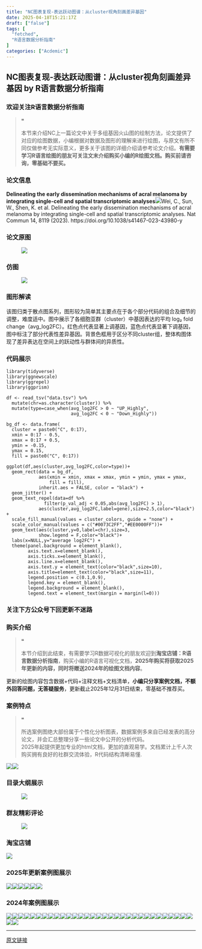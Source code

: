 ```yaml
---
title: "NC图表复现-表达跃动图谱：从cluster视角刻画差异基因"
date: 2025-04-18T15:21:17Z
draft: ["false"]
tags: [
  "fetched",
  "R语言数据分析指南"
]
categories: ["Acdemic"]
---
```

NC图表复现-表达跃动图谱：从cluster视角刻画差异基因 by R语言数据分析指南
------
<div><section data-tool="mdnice编辑器" data-website="https://www.mdnice.com" data-pm-slice="0 0 []"><h3 data-cacheurl="" data-remoteid="" data-tool="mdnice编辑器"><span></span><span><span leaf="">欢迎关注R语言数据分析指南</span></span><span></span></h3><blockquote><span><span leaf="">❝</span></span><p><span leaf="">本节来介绍NC上一篇论文中关于多组基因火山图的绘制方法，论文提供了对应的绘图数据，小编根据对数据及图形的理解来进行绘图，与原文有所不同仅做参考无实际意义，更多关于该图的详细介绍请参考论文介绍。</span><strong><span leaf="">有需要学习R语言绘图的朋友可关注文末介绍购买小编的R绘图文档。购买前请咨询，零基础不要买。</span></strong></p></blockquote><h3 data-cacheurl="" data-remoteid="" data-tool="mdnice编辑器"><span></span><span><span leaf="">论文信息</span></span><span></span></h3><p data-tool="mdnice编辑器"><strong><span leaf="">Delineating the early dissemination mechanisms of acral melanoma by integrating single-cell and spatial transcriptomic analyses</span></strong><span leaf=""><img data-imgfileid="100045307" data-ratio="0.5009259259259259" data-src="https://mmbiz.qpic.cn/mmbiz_png/EibnicgwScTAaMPGumklE3LiatcPHlovI4fqrZ51Ym8k5weKpZqWXuvdKq0siarHtiaxT4H6SQ06oJZmbmXUjFXjR8g/640?wx_fmt=png&amp;from=appmsg" data-type="png" data-w="1080" src="https://mmbiz.qpic.cn/mmbiz_png/EibnicgwScTAaMPGumklE3LiatcPHlovI4fqrZ51Ym8k5weKpZqWXuvdKq0siarHtiaxT4H6SQ06oJZmbmXUjFXjR8g/640?wx_fmt=png&amp;from=appmsg">Wei, C., Sun, W., Shen, K. et al. Delineating the early dissemination mechanisms of acral melanoma by integrating single-cell and spatial transcriptomic analyses. Nat Commun 14, 8119 (2023). https://doi.org/10.1038/s41467-023-43980-y</span></p><h3 data-cacheurl="" data-remoteid="" data-tool="mdnice编辑器"><span></span><span><span leaf="">论文原图</span></span><span></span></h3><figure data-tool="mdnice编辑器"><span leaf=""><img data-src="https://mmbiz.qpic.cn/mmbiz_png/EibnicgwScTAaMPGumklE3LiatcPHlovI4fxmmq2usU5dQN32APkslBZBeicQibic5hSX54DbUHicOK3tm7mVgtiaPmFUw/640?wx_fmt=png&amp;from=appmsg" data-ratio="0.6166666666666667" data-type="png" data-w="1080" data-imgfileid="100045308" src="https://mmbiz.qpic.cn/mmbiz_png/EibnicgwScTAaMPGumklE3LiatcPHlovI4fxmmq2usU5dQN32APkslBZBeicQibic5hSX54DbUHicOK3tm7mVgtiaPmFUw/640?wx_fmt=png&amp;from=appmsg"></span></figure><h3 data-cacheurl="" data-remoteid="" data-tool="mdnice编辑器"><span></span><span><span leaf="">仿图</span></span><span></span></h3><figure data-tool="mdnice编辑器"><span leaf=""><img data-src="https://mmbiz.qpic.cn/mmbiz_png/EibnicgwScTAaMPGumklE3LiatcPHlovI4fL6OUX4z8lYWHDExrsPyvJjPSGdFwwib2MHC71VymVz5nZfGu8DMTfJQ/640?wx_fmt=png&amp;from=appmsg" data-ratio="0.6824074074074075" data-type="png" data-w="1080" data-imgfileid="100045309" src="https://mmbiz.qpic.cn/mmbiz_png/EibnicgwScTAaMPGumklE3LiatcPHlovI4fL6OUX4z8lYWHDExrsPyvJjPSGdFwwib2MHC71VymVz5nZfGu8DMTfJQ/640?wx_fmt=png&amp;from=appmsg"></span></figure><h3 data-cacheurl="" data-remoteid="" data-tool="mdnice编辑器"><span></span><span><span leaf="">图形解读</span></span><span></span></h3><p data-tool="mdnice编辑器"><span leaf="">该图归类于散点图系列，图形较为简单其主要点在于各个部分代码的组合及细节的调整，难度适中。图中展示了各细胞亚群（cluster）中基因表达的平均 log₂ fold change（avg_log2FC）。红色点代表显著上调基因，蓝色点代表显著下调基因，图中标注了部分代表性差异基因。背景色框用于区分不同cluster组，整体构图体现了差异表达在空间上的跃动性与群体间的异质性。</span></p><h3 data-cacheurl="" data-remoteid="" data-tool="mdnice编辑器"><span></span><span><span leaf="">代码展示</span></span><span></span></h3><pre data-tool="mdnice编辑器"><span data-cacheurl="" data-remoteid=""></span><code><span><span leaf="">library</span></span><span leaf="">(tidyverse)</span><span leaf=""><br></span><span><span leaf="">library</span></span><span leaf="">(ggnewscale)</span><span leaf=""><br></span><span><span leaf="">library</span></span><span leaf="">(ggrepel)</span><span leaf=""><br></span><span><span leaf="">library</span></span><span leaf="">(ggprism)</span><span leaf=""><br></span><span leaf=""><br></span><span leaf="">df &lt;- read_tsv(</span><span><span leaf="">"data.tsv"</span></span><span leaf="">) %&gt;% </span><span leaf=""><br></span><span leaf="">  mutate(chr=as.character(cluster)) %&gt;% </span><span leaf=""><br></span><span leaf="">  mutate(type=case_when(avg_log2FC &gt; </span><span><span leaf="">0</span></span><span leaf=""> ~ </span><span><span leaf="">"UP_Highly"</span></span><span leaf="">,</span><span leaf=""><br></span><span leaf="">                        avg_log2FC &lt; </span><span><span leaf="">0</span></span><span leaf=""> ~ </span><span><span leaf="">"Down_Highly"</span></span><span leaf="">))</span><span leaf=""><br></span><span leaf=""><br></span><span leaf="">bg_df &lt;- data.frame(</span><span leaf=""><br></span><span leaf="">  cluster = paste0(</span><span><span leaf="">"C"</span></span><span leaf="">, </span><span><span leaf="">0</span></span><span leaf="">:</span><span><span leaf="">17</span></span><span leaf="">),</span><span leaf=""><br></span><span leaf="">  xmin = </span><span><span leaf="">0</span></span><span leaf="">:</span><span><span leaf="">17</span></span><span leaf=""> - </span><span><span leaf="">0.5</span></span><span leaf="">,</span><span leaf=""><br></span><span leaf="">  xmax = </span><span><span leaf="">0</span></span><span leaf="">:</span><span><span leaf="">17</span></span><span leaf=""> + </span><span><span leaf="">0.5</span></span><span leaf="">,</span><span leaf=""><br></span><span leaf="">  ymin = -</span><span><span leaf="">0.15</span></span><span leaf="">,</span><span leaf=""><br></span><span leaf="">  ymax = </span><span><span leaf="">0.15</span></span><span leaf="">,</span><span leaf=""><br></span><span leaf="">  fill = paste0(</span><span><span leaf="">"C"</span></span><span leaf="">, </span><span><span leaf="">0</span></span><span leaf="">:</span><span><span leaf="">17</span></span><span leaf="">))</span><span leaf=""><br></span><span leaf=""><br></span><span leaf="">ggplot(df,aes(cluster,avg_log2FC,color=type))+</span><span leaf=""><br></span><span leaf="">  geom_rect(data = bg_df, </span><span leaf=""><br></span><span leaf="">            aes(xmin = xmin, xmax = xmax, ymin = ymin, ymax = ymax,</span><span leaf=""><br></span><span leaf="">                fill = fill),</span><span leaf=""><br></span><span leaf="">            inherit.aes = </span><span><span leaf="">FALSE</span></span><span leaf="">, color = </span><span><span leaf="">"black"</span></span><span leaf="">) + </span><span leaf=""><br></span><span leaf="">  geom_jitter() +</span><span leaf=""><br></span><span leaf="">  geom_text_repel(data=df %&gt;% </span><span leaf=""><br></span><span leaf="">              filter(p_val_adj &lt; </span><span><span leaf="">0.05</span></span><span leaf="">,abs(avg_log2FC) &gt; </span><span><span leaf="">1</span></span><span leaf="">),</span><span leaf=""><br></span><span leaf="">            aes(cluster,avg_log2FC,label=gene),size=</span><span><span leaf="">2.5</span></span><span leaf="">,color=</span><span><span leaf="">"black"</span></span><span leaf="">) +</span><span leaf=""><br></span><span leaf="">  scale_fill_manual(values = cluster_colors, guide = </span><span><span leaf="">"none"</span></span><span leaf="">) +</span><span leaf=""><br></span><span leaf="">  scale_color_manual(values = c(</span><span><span leaf="">"#0073C2FF"</span></span><span leaf="">,</span><span><span leaf="">"#EE0000FF"</span></span><span leaf="">))+</span><span leaf=""><br></span><span leaf="">  geom_text(aes(cluster,y=</span><span><span leaf="">0</span></span><span leaf="">,label=chr),size=</span><span><span leaf="">3</span></span><span leaf="">,</span><span leaf=""><br></span><span leaf="">            show.legend = </span><span><span leaf="">F</span></span><span leaf="">,color=</span><span><span leaf="">"black"</span></span><span leaf="">)+</span><span leaf=""><br></span><span leaf="">  labs(x=</span><span><span leaf="">NULL</span></span><span leaf="">,y=</span><span><span leaf="">"average log2FC"</span></span><span leaf="">) +</span><span leaf=""><br></span><span leaf="">  theme(panel.background = element_blank(),</span><span leaf=""><br></span><span leaf="">        axis.text.x=element_blank(),</span><span leaf=""><br></span><span leaf="">        axis.ticks.x=element_blank(),</span><span leaf=""><br></span><span leaf="">        axis.line.x=element_blank(),</span><span leaf=""><br></span><span leaf="">        axis.text.y = element_text(color=</span><span><span leaf="">"black"</span></span><span leaf="">,size=</span><span><span leaf="">10</span></span><span leaf="">),</span><span leaf=""><br></span><span leaf="">        axis.title=element_text(color=</span><span><span leaf="">"black"</span></span><span leaf="">,size=</span><span><span leaf="">11</span></span><span leaf="">),</span><span leaf=""><br></span><span leaf="">        legend.position = c(</span><span><span leaf="">0.1</span></span><span leaf="">,</span><span><span leaf="">0.9</span></span><span leaf="">),</span><span leaf=""><br></span><span leaf="">        legend.key = element_blank(),</span><span leaf=""><br></span><span leaf="">        legend.background = element_blank(),</span><span leaf=""><br></span><span leaf="">        legend.text = element_text(margin = margin(l=</span><span><span leaf="">0</span></span><span leaf="">)))</span><span leaf=""><br></span></code></pre><h3 data-cacheurl="" data-remoteid="" data-tool="mdnice编辑器"><span></span><span><span leaf="">关注下方公众号下回更新不迷路</span></span><span></span></h3><section nodeleaf=""><mp-common-profile data-pluginname="mpprofile" data-nickname="R语言数据分析指南" data-alias="YanJANtwo" data-from="0" data-headimg="http://mmbiz.qpic.cn/mmbiz_png/EibnicgwScTAZF0rpeZII9Ltl26VbVagriczTria1fib3XgjwwHEHFjPzkmGpqWDVVHBSzhENictUM2iavAKiaM5lc9USw/0?wx_fmt=png" data-signature="R语言重症爱好者，喜欢绘制各种精美的图表，喜欢的小伙伴可以关注我，跟我一起学习" data-id="Mzg3MzQzNTYzMw==" data-is_biz_ban="0" data-service_type="1" data-verify_status="0"></mp-common-profile></section><h3 data-cacheurl="" data-remoteid="" data-tool="mdnice编辑器"><span></span><span><span leaf="">购买介绍</span></span><span></span></h3><blockquote><span><span leaf="">❝</span></span><p><span leaf="">本节介绍到此结束，有需要学习R数据可视化的朋友欢迎到</span><strong><span leaf="">淘宝店铺：R语言数据分析指南</span></strong><span leaf="">，购买小编的R语言可视化文档，</span><strong><span leaf="">2025年购买将获取2025年更新的内容，同时将赠送2024年的绘图文档内容</span></strong><span leaf="">。</span></p></blockquote><p data-tool="mdnice编辑器"><span leaf="">更新的绘图内容包含数据+代码+注释文档+文档清单，</span><strong><span leaf="">小编只分享案例文档，不额外回答问题，无答疑服务</span></strong><span leaf="">，更新截止2025年12月31日结束，零基础不推荐买。</span></p><h3 data-cacheurl="" data-remoteid="" data-tool="mdnice编辑器"><span></span><span><span leaf="">案例特点</span></span><span></span></h3><blockquote><span><span leaf="">❝</span></span><p><span leaf="">所选案例图绝大部份属于个性化分析图表，数据案例多来自已经发表的高分论文，并会汇总整理分享一些论文中公开的分析代码。</span><span leaf=""><br></span><span leaf="">2025年起提供更加专业的html文档，更加的直观易学。文档累计上千人次购买拥有良好的社群交流体验，R代码结构清晰易懂.</span></p></blockquote><p data-tool="mdnice编辑器"><span leaf=""><img data-src="https://mmbiz.qpic.cn/mmbiz_png/EibnicgwScTAaMPGumklE3LiatcPHlovI4fcjGVaVaEqsH7UUtibcIwnyRO1TygPUVIicbyj5ylHXa9Cw6tRJHaKgTA/640?wx_fmt=png&amp;from=appmsg" data-ratio="0.9481481481481482" data-type="png" data-w="1080" data-imgfileid="100045311" src="https://mmbiz.qpic.cn/mmbiz_png/EibnicgwScTAaMPGumklE3LiatcPHlovI4fcjGVaVaEqsH7UUtibcIwnyRO1TygPUVIicbyj5ylHXa9Cw6tRJHaKgTA/640?wx_fmt=png&amp;from=appmsg"><img data-src="https://mmbiz.qpic.cn/mmbiz_png/EibnicgwScTAaMPGumklE3LiatcPHlovI4fsJRnzKyD0xPFwKko9Nicv9D3RRUI2KI6kr6Ibf2qFjEiaHdkdzR45ZNA/640?wx_fmt=png&amp;from=appmsg" data-ratio="0.8712962962962963" data-type="png" data-w="1080" data-imgfileid="100045310" src="https://mmbiz.qpic.cn/mmbiz_png/EibnicgwScTAaMPGumklE3LiatcPHlovI4fsJRnzKyD0xPFwKko9Nicv9D3RRUI2KI6kr6Ibf2qFjEiaHdkdzR45ZNA/640?wx_fmt=png&amp;from=appmsg"></span></p><h3 data-cacheurl="" data-remoteid="" data-tool="mdnice编辑器"><span></span><span><span leaf="">目录大纲展示</span></span><span></span></h3><figure data-tool="mdnice编辑器"><span leaf=""><img data-src="https://mmbiz.qpic.cn/mmbiz_png/EibnicgwScTAaMPGumklE3LiatcPHlovI4f1v43ACq0qFicPkuwIdyjGVHD2SWw0HXRXTbiboXZoJ6sMq9IJBic56mmw/640?wx_fmt=png&amp;from=appmsg" data-ratio="0.44351851851851853" data-type="png" data-w="1080" data-imgfileid="100045315" src="https://mmbiz.qpic.cn/mmbiz_png/EibnicgwScTAaMPGumklE3LiatcPHlovI4f1v43ACq0qFicPkuwIdyjGVHD2SWw0HXRXTbiboXZoJ6sMq9IJBic56mmw/640?wx_fmt=png&amp;from=appmsg"></span></figure><h3 data-cacheurl="" data-remoteid="" data-tool="mdnice编辑器"><span></span><span><span leaf="">群友精彩评论</span></span><span></span></h3><figure data-tool="mdnice编辑器"><span leaf=""><img data-src="https://mmbiz.qpic.cn/mmbiz_png/EibnicgwScTAaMPGumklE3LiatcPHlovI4fDBLcX1YBGUPOHjMxiaFcLWm64xBwFAiaKFteZWFWoyHSdQIYN0hSStsA/640?wx_fmt=png&amp;from=appmsg" data-ratio="0.4546296296296296" data-type="png" data-w="1080" data-imgfileid="100045312" src="https://mmbiz.qpic.cn/mmbiz_png/EibnicgwScTAaMPGumklE3LiatcPHlovI4fDBLcX1YBGUPOHjMxiaFcLWm64xBwFAiaKFteZWFWoyHSdQIYN0hSStsA/640?wx_fmt=png&amp;from=appmsg"></span></figure><h3 data-cacheurl="" data-remoteid="" data-tool="mdnice编辑器"><span></span><span><span leaf="">淘宝店铺</span></span><span></span></h3><section nodeleaf=""><img data-src="https://mmbiz.qpic.cn/mmbiz_jpg/EibnicgwScTAbvhPDLGT8NaialEsht92PTYNJWpmVLfoYGic1uha5FyBrDCibibZCLjiazgvpT1XcdwibfVywD2el0VAgg/640?wx_fmt=jpeg" data-ratio="1.0210420841683367" data-s="300,640" data-type="jpeg" data-w="998" type="block" data-imgfileid="100019415" src="https://mmbiz.qpic.cn/mmbiz_jpg/EibnicgwScTAbvhPDLGT8NaialEsht92PTYNJWpmVLfoYGic1uha5FyBrDCibibZCLjiazgvpT1XcdwibfVywD2el0VAgg/640?wx_fmt=jpeg"></section><h3 data-cacheurl="" data-remoteid="" data-tool="mdnice编辑器"><span></span><span><span leaf="">2025年更新案例图展示</span></span><span></span></h3><p data-tool="mdnice编辑器"><span leaf=""><img data-src="https://mmbiz.qpic.cn/mmbiz_jpg/EibnicgwScTAaMPGumklE3LiatcPHlovI4fGoX2seKlx2A1D6zboskjXicdichhk53zg7gljot28ibI80mNgum0AHC1A/640?wx_fmt=jpeg&amp;from=appmsg" data-ratio="0.4287037037037037" data-type="jpeg" data-w="1080" data-imgfileid="100045313" src="https://mmbiz.qpic.cn/mmbiz_jpg/EibnicgwScTAaMPGumklE3LiatcPHlovI4fGoX2seKlx2A1D6zboskjXicdichhk53zg7gljot28ibI80mNgum0AHC1A/640?wx_fmt=jpeg&amp;from=appmsg"><img data-src="https://mmbiz.qpic.cn/mmbiz_jpg/EibnicgwScTAaMPGumklE3LiatcPHlovI4f2pPxIzruoIHLOHl1Y3bWgfVdxIkSicj5pS756Mic7OsyWqjrByIic1EOw/640?wx_fmt=jpeg&amp;from=appmsg" data-ratio="0.42592592592592593" data-type="jpeg" data-w="1080" data-imgfileid="100045316" src="https://mmbiz.qpic.cn/mmbiz_jpg/EibnicgwScTAaMPGumklE3LiatcPHlovI4f2pPxIzruoIHLOHl1Y3bWgfVdxIkSicj5pS756Mic7OsyWqjrByIic1EOw/640?wx_fmt=jpeg&amp;from=appmsg"><img data-src="https://mmbiz.qpic.cn/mmbiz_jpg/EibnicgwScTAaMPGumklE3LiatcPHlovI4fdibjSxnrByWYwrsicR6YJL7HcfC5IqgH7tTklBAp2xXvoGGlmlM5kLiag/640?wx_fmt=jpeg&amp;from=appmsg" data-ratio="0.4212962962962963" data-type="jpeg" data-w="1080" data-imgfileid="100045314" src="https://mmbiz.qpic.cn/mmbiz_jpg/EibnicgwScTAaMPGumklE3LiatcPHlovI4fdibjSxnrByWYwrsicR6YJL7HcfC5IqgH7tTklBAp2xXvoGGlmlM5kLiag/640?wx_fmt=jpeg&amp;from=appmsg"><img data-src="https://mmbiz.qpic.cn/mmbiz_png/EibnicgwScTAaMPGumklE3LiatcPHlovI4fN6sicLgxQTDmSuGg240NnGaLJBdsgRUntFfmYPEsJhAaQqctUxdaU9Q/640?wx_fmt=png&amp;from=appmsg" data-ratio="0.4255555555555556" data-type="png" data-w="900" data-imgfileid="100045318" src="https://mmbiz.qpic.cn/mmbiz_png/EibnicgwScTAaMPGumklE3LiatcPHlovI4fN6sicLgxQTDmSuGg240NnGaLJBdsgRUntFfmYPEsJhAaQqctUxdaU9Q/640?wx_fmt=png&amp;from=appmsg"><img data-src="https://mmbiz.qpic.cn/mmbiz_png/EibnicgwScTAaMPGumklE3LiatcPHlovI4fubBTTrh4XqUXlQvjlm6ibTzibece0dwOStiaic1sBe44qkQqhZQSfugqwA/640?wx_fmt=png&amp;from=appmsg" data-ratio="0.4255555555555556" data-type="png" data-w="900" data-imgfileid="100045319" src="https://mmbiz.qpic.cn/mmbiz_png/EibnicgwScTAaMPGumklE3LiatcPHlovI4fubBTTrh4XqUXlQvjlm6ibTzibece0dwOStiaic1sBe44qkQqhZQSfugqwA/640?wx_fmt=png&amp;from=appmsg"><img data-src="https://mmbiz.qpic.cn/mmbiz_png/EibnicgwScTAaMPGumklE3LiatcPHlovI4fCUFW9h3rXNN3osNLErM6w40MW8qTZGO6YGflULVGg1dXBETIIYwHEQ/640?wx_fmt=png&amp;from=appmsg" data-ratio="0.4255555555555556" data-type="png" data-w="900" data-imgfileid="100045320" src="https://mmbiz.qpic.cn/mmbiz_png/EibnicgwScTAaMPGumklE3LiatcPHlovI4fCUFW9h3rXNN3osNLErM6w40MW8qTZGO6YGflULVGg1dXBETIIYwHEQ/640?wx_fmt=png&amp;from=appmsg"></span></p><h3 data-cacheurl="" data-remoteid="" data-tool="mdnice编辑器"><span></span><span><span leaf="">2024年案例图展示</span></span><span></span></h3><p data-tool="mdnice编辑器"><span leaf=""><img data-src="https://mmbiz.qpic.cn/mmbiz_png/EibnicgwScTAaMPGumklE3LiatcPHlovI4fgcQXw80caD343R7aBojEwHZ0Cibf8kIZdcAjl1RRUeC4iaKTaXwVyERw/640?wx_fmt=png&amp;from=appmsg" data-ratio="0.4255555555555556" data-type="png" data-w="900" data-imgfileid="100045321" src="https://mmbiz.qpic.cn/mmbiz_png/EibnicgwScTAaMPGumklE3LiatcPHlovI4fgcQXw80caD343R7aBojEwHZ0Cibf8kIZdcAjl1RRUeC4iaKTaXwVyERw/640?wx_fmt=png&amp;from=appmsg"><img data-src="https://mmbiz.qpic.cn/mmbiz_png/EibnicgwScTAaMPGumklE3LiatcPHlovI4fIAXZ22IqsbhuAyG5yjLu41VIDxSq7BQKOhH33zSPicyuKlHZ33gOsTg/640?wx_fmt=png&amp;from=appmsg" data-ratio="0.4255555555555556" data-type="png" data-w="900" data-imgfileid="100045317" src="https://mmbiz.qpic.cn/mmbiz_png/EibnicgwScTAaMPGumklE3LiatcPHlovI4fIAXZ22IqsbhuAyG5yjLu41VIDxSq7BQKOhH33zSPicyuKlHZ33gOsTg/640?wx_fmt=png&amp;from=appmsg"><img data-src="https://mmbiz.qpic.cn/mmbiz_png/EibnicgwScTAaMPGumklE3LiatcPHlovI4fQL2JX81dn2sqcnj3bJ31micavzmX4svia2P7MDqYNzloz25PZ02QvwIQ/640?wx_fmt=png&amp;from=appmsg" data-ratio="0.4255555555555556" data-type="png" data-w="900" data-imgfileid="100045324" src="https://mmbiz.qpic.cn/mmbiz_png/EibnicgwScTAaMPGumklE3LiatcPHlovI4fQL2JX81dn2sqcnj3bJ31micavzmX4svia2P7MDqYNzloz25PZ02QvwIQ/640?wx_fmt=png&amp;from=appmsg"><img data-src="https://mmbiz.qpic.cn/mmbiz_png/EibnicgwScTAaMPGumklE3LiatcPHlovI4fZbLW48ibXeAsBCYpp8qoxkibsO7SPEsLdBQTcB65QiaXp9vlXLpaQKJKw/640?wx_fmt=png&amp;from=appmsg" data-ratio="0.4255555555555556" data-type="png" data-w="900" data-imgfileid="100045326" src="https://mmbiz.qpic.cn/mmbiz_png/EibnicgwScTAaMPGumklE3LiatcPHlovI4fZbLW48ibXeAsBCYpp8qoxkibsO7SPEsLdBQTcB65QiaXp9vlXLpaQKJKw/640?wx_fmt=png&amp;from=appmsg"><img data-src="https://mmbiz.qpic.cn/mmbiz_png/EibnicgwScTAaMPGumklE3LiatcPHlovI4f36fIGDEklBiaAdiaJKAOY9icXyTlp0f2Fq533ZYQyBogQFRO6mWbpvibzg/640?wx_fmt=png&amp;from=appmsg" data-ratio="0.4255555555555556" data-type="png" data-w="900" data-imgfileid="100045322" src="https://mmbiz.qpic.cn/mmbiz_png/EibnicgwScTAaMPGumklE3LiatcPHlovI4f36fIGDEklBiaAdiaJKAOY9icXyTlp0f2Fq533ZYQyBogQFRO6mWbpvibzg/640?wx_fmt=png&amp;from=appmsg"><img data-src="https://mmbiz.qpic.cn/mmbiz_png/EibnicgwScTAaMPGumklE3LiatcPHlovI4fn2TOAKUKNmrmETTBr2YibAib79RfxtW96xgcV52ibB4utPbehuLnvib6Og/640?wx_fmt=png&amp;from=appmsg" data-ratio="0.4255555555555556" data-type="png" data-w="900" data-imgfileid="100045323" src="https://mmbiz.qpic.cn/mmbiz_png/EibnicgwScTAaMPGumklE3LiatcPHlovI4fn2TOAKUKNmrmETTBr2YibAib79RfxtW96xgcV52ibB4utPbehuLnvib6Og/640?wx_fmt=png&amp;from=appmsg"><img data-src="https://mmbiz.qpic.cn/mmbiz_png/EibnicgwScTAaMPGumklE3LiatcPHlovI4f7libKJ7nzcM2POSYZGJNTb0z1ouZvDgkl6SaZ176IxTNtzTLRpexv5A/640?wx_fmt=png&amp;from=appmsg" data-ratio="0.4255555555555556" data-type="png" data-w="900" data-imgfileid="100045325" src="https://mmbiz.qpic.cn/mmbiz_png/EibnicgwScTAaMPGumklE3LiatcPHlovI4f7libKJ7nzcM2POSYZGJNTb0z1ouZvDgkl6SaZ176IxTNtzTLRpexv5A/640?wx_fmt=png&amp;from=appmsg"><img data-src="https://mmbiz.qpic.cn/mmbiz_png/EibnicgwScTAaMPGumklE3LiatcPHlovI4fDfWUGGtjL2oUuJyfibr8ILzaP0RjM55icAxMbriaah5KAITD5P7fXvolg/640?wx_fmt=png&amp;from=appmsg" data-ratio="0.4255555555555556" data-type="png" data-w="900" data-imgfileid="100045331" src="https://mmbiz.qpic.cn/mmbiz_png/EibnicgwScTAaMPGumklE3LiatcPHlovI4fDfWUGGtjL2oUuJyfibr8ILzaP0RjM55icAxMbriaah5KAITD5P7fXvolg/640?wx_fmt=png&amp;from=appmsg"><img data-src="https://mmbiz.qpic.cn/mmbiz_png/EibnicgwScTAaMPGumklE3LiatcPHlovI4f5bIa9NMOeSEAgGClSmDd4YnFgOZjxSzNkTmXQEibZU3jWjmUR5Jqd3A/640?wx_fmt=png&amp;from=appmsg" data-ratio="0.4255555555555556" data-type="png" data-w="900" data-imgfileid="100045328" src="https://mmbiz.qpic.cn/mmbiz_png/EibnicgwScTAaMPGumklE3LiatcPHlovI4f5bIa9NMOeSEAgGClSmDd4YnFgOZjxSzNkTmXQEibZU3jWjmUR5Jqd3A/640?wx_fmt=png&amp;from=appmsg"><img data-src="https://mmbiz.qpic.cn/mmbiz_png/EibnicgwScTAaMPGumklE3LiatcPHlovI4fMFcsBkuSny5iaHY2hMhWHpfcGchByHcQaM3CT2icKibuMwPDrg1u9cWdg/640?wx_fmt=png&amp;from=appmsg" data-ratio="0.4255555555555556" data-type="png" data-w="900" data-imgfileid="100045330" src="https://mmbiz.qpic.cn/mmbiz_png/EibnicgwScTAaMPGumklE3LiatcPHlovI4fMFcsBkuSny5iaHY2hMhWHpfcGchByHcQaM3CT2icKibuMwPDrg1u9cWdg/640?wx_fmt=png&amp;from=appmsg"><img data-src="https://mmbiz.qpic.cn/mmbiz_png/EibnicgwScTAaMPGumklE3LiatcPHlovI4fNYIxEfTlo0Cf45e65pS9oPejV0ib80NibicJBkGhHoSLSz9ribKqUrSdGw/640?wx_fmt=png&amp;from=appmsg" data-ratio="0.4255555555555556" data-type="png" data-w="900" data-imgfileid="100045329" src="https://mmbiz.qpic.cn/mmbiz_png/EibnicgwScTAaMPGumklE3LiatcPHlovI4fNYIxEfTlo0Cf45e65pS9oPejV0ib80NibicJBkGhHoSLSz9ribKqUrSdGw/640?wx_fmt=png&amp;from=appmsg"><img data-src="https://mmbiz.qpic.cn/mmbiz_png/EibnicgwScTAaMPGumklE3LiatcPHlovI4fSmgo5fwKjr9BHyNibjw2hnxeKo7elibRkpTMsYJLhicG2DG8BmASf1MRQ/640?wx_fmt=png&amp;from=appmsg" data-ratio="0.4255555555555556" data-type="png" data-w="900" data-imgfileid="100045327" src="https://mmbiz.qpic.cn/mmbiz_png/EibnicgwScTAaMPGumklE3LiatcPHlovI4fSmgo5fwKjr9BHyNibjw2hnxeKo7elibRkpTMsYJLhicG2DG8BmASf1MRQ/640?wx_fmt=png&amp;from=appmsg"><img data-src="https://mmbiz.qpic.cn/mmbiz_png/EibnicgwScTAaMPGumklE3LiatcPHlovI4fZe7ejpBI3CQNe6hXa72Wm9xnbUWm3HcCBiaUU6iaSibAyhMyg8tZ7GABA/640?wx_fmt=png&amp;from=appmsg" data-ratio="0.4255555555555556" data-type="png" data-w="900" data-imgfileid="100045334" src="https://mmbiz.qpic.cn/mmbiz_png/EibnicgwScTAaMPGumklE3LiatcPHlovI4fZe7ejpBI3CQNe6hXa72Wm9xnbUWm3HcCBiaUU6iaSibAyhMyg8tZ7GABA/640?wx_fmt=png&amp;from=appmsg"><img data-src="https://mmbiz.qpic.cn/mmbiz_png/EibnicgwScTAaMPGumklE3LiatcPHlovI4feHDfuUoGgZpqEdtQItibJqtI5hjmGsUu6ykiaVAPDiaXnOVbOuAuJ8Aicw/640?wx_fmt=png&amp;from=appmsg" data-ratio="0.4255555555555556" data-type="png" data-w="900" data-imgfileid="100045332" src="https://mmbiz.qpic.cn/mmbiz_png/EibnicgwScTAaMPGumklE3LiatcPHlovI4feHDfuUoGgZpqEdtQItibJqtI5hjmGsUu6ykiaVAPDiaXnOVbOuAuJ8Aicw/640?wx_fmt=png&amp;from=appmsg"><img data-src="https://mmbiz.qpic.cn/mmbiz_png/EibnicgwScTAaMPGumklE3LiatcPHlovI4fJnNLHjNVg5uibahjnic6f802bZibibrQGUtc7sQhrRibB69QsQ44sNqQCibg/640?wx_fmt=png&amp;from=appmsg" data-ratio="0.4255555555555556" data-type="png" data-w="900" data-imgfileid="100045333" src="https://mmbiz.qpic.cn/mmbiz_png/EibnicgwScTAaMPGumklE3LiatcPHlovI4fJnNLHjNVg5uibahjnic6f802bZibibrQGUtc7sQhrRibB69QsQ44sNqQCibg/640?wx_fmt=png&amp;from=appmsg"><img data-src="https://mmbiz.qpic.cn/mmbiz_png/EibnicgwScTAaMPGumklE3LiatcPHlovI4fVKpDjsZrpYMAkjr5VcjibwXFariaN35iaGwYFUibkjUUUhfraBoNxeJOCQ/640?wx_fmt=png&amp;from=appmsg" data-ratio="0.4255555555555556" data-type="png" data-w="900" data-imgfileid="100045336" src="https://mmbiz.qpic.cn/mmbiz_png/EibnicgwScTAaMPGumklE3LiatcPHlovI4fVKpDjsZrpYMAkjr5VcjibwXFariaN35iaGwYFUibkjUUUhfraBoNxeJOCQ/640?wx_fmt=png&amp;from=appmsg"><img data-src="https://mmbiz.qpic.cn/mmbiz_png/EibnicgwScTAaMPGumklE3LiatcPHlovI4fLTxKSGpxtKPsSTvoeUrQnicCRD75VEd6ohSy3sELq0zJ1ZWLBu07IKg/640?wx_fmt=png&amp;from=appmsg" data-ratio="0.4255555555555556" data-type="png" data-w="900" data-imgfileid="100045335" src="https://mmbiz.qpic.cn/mmbiz_png/EibnicgwScTAaMPGumklE3LiatcPHlovI4fLTxKSGpxtKPsSTvoeUrQnicCRD75VEd6ohSy3sELq0zJ1ZWLBu07IKg/640?wx_fmt=png&amp;from=appmsg"><img data-src="https://mmbiz.qpic.cn/mmbiz_png/EibnicgwScTAaMPGumklE3LiatcPHlovI4fax64D1doibTYMmiaPpjOQOphjslGz8vARxGySlP42uORNelbdc5tsF3Q/640?wx_fmt=png&amp;from=appmsg" data-ratio="0.4255555555555556" data-type="png" data-w="900" data-imgfileid="100045338" src="https://mmbiz.qpic.cn/mmbiz_png/EibnicgwScTAaMPGumklE3LiatcPHlovI4fax64D1doibTYMmiaPpjOQOphjslGz8vARxGySlP42uORNelbdc5tsF3Q/640?wx_fmt=png&amp;from=appmsg"><img data-src="https://mmbiz.qpic.cn/mmbiz_png/EibnicgwScTAaMPGumklE3LiatcPHlovI4fFn4PFvFv7HK85vVZwh7WBwL4LicEtEyKePvkbhqCXfsX2gvkqpictQpg/640?wx_fmt=png&amp;from=appmsg" data-ratio="0.4255555555555556" data-type="png" data-w="900" data-imgfileid="100045337" src="https://mmbiz.qpic.cn/mmbiz_png/EibnicgwScTAaMPGumklE3LiatcPHlovI4fFn4PFvFv7HK85vVZwh7WBwL4LicEtEyKePvkbhqCXfsX2gvkqpictQpg/640?wx_fmt=png&amp;from=appmsg"><img data-src="https://mmbiz.qpic.cn/mmbiz_png/EibnicgwScTAaMPGumklE3LiatcPHlovI4fVMvuwkwZibicobEYD5wr5qAIiamvZJLH4ZPUYDEAcV9HVvIePxF3GdaFw/640?wx_fmt=png&amp;from=appmsg" data-ratio="0.4255555555555556" data-type="png" data-w="900" data-imgfileid="100045339" src="https://mmbiz.qpic.cn/mmbiz_png/EibnicgwScTAaMPGumklE3LiatcPHlovI4fVMvuwkwZibicobEYD5wr5qAIiamvZJLH4ZPUYDEAcV9HVvIePxF3GdaFw/640?wx_fmt=png&amp;from=appmsg"><img data-src="https://mmbiz.qpic.cn/mmbiz_png/EibnicgwScTAaMPGumklE3LiatcPHlovI4ftnMGWPC2NCdICQHiay1lsWnvfoKGIJ8Wicr8ZmxvFteDHzZKKJEe4IKw/640?wx_fmt=png&amp;from=appmsg" data-ratio="0.4255555555555556" data-type="png" data-w="900" data-imgfileid="100045340" src="https://mmbiz.qpic.cn/mmbiz_png/EibnicgwScTAaMPGumklE3LiatcPHlovI4ftnMGWPC2NCdICQHiay1lsWnvfoKGIJ8Wicr8ZmxvFteDHzZKKJEe4IKw/640?wx_fmt=png&amp;from=appmsg"><img data-src="https://mmbiz.qpic.cn/mmbiz_png/EibnicgwScTAaMPGumklE3LiatcPHlovI4fxQ6Z2WIssNticfSGg02V77kibpnEtemmWgDNouc6hFN6nEKwgmELTpxA/640?wx_fmt=png&amp;from=appmsg" data-ratio="0.4255555555555556" data-type="png" data-w="900" data-imgfileid="100045341" src="https://mmbiz.qpic.cn/mmbiz_png/EibnicgwScTAaMPGumklE3LiatcPHlovI4fxQ6Z2WIssNticfSGg02V77kibpnEtemmWgDNouc6hFN6nEKwgmELTpxA/640?wx_fmt=png&amp;from=appmsg"><img data-src="https://mmbiz.qpic.cn/mmbiz_png/EibnicgwScTAaMPGumklE3LiatcPHlovI4fBLBjGq7hDXIMBMU9RH4SSmHGeibdUUpbiah1JcteJiabUyTuLhwqS8p5A/640?wx_fmt=png&amp;from=appmsg" data-ratio="0.4255555555555556" data-type="png" data-w="900" data-imgfileid="100045345" src="https://mmbiz.qpic.cn/mmbiz_png/EibnicgwScTAaMPGumklE3LiatcPHlovI4fBLBjGq7hDXIMBMU9RH4SSmHGeibdUUpbiah1JcteJiabUyTuLhwqS8p5A/640?wx_fmt=png&amp;from=appmsg"><img data-src="https://mmbiz.qpic.cn/mmbiz_png/EibnicgwScTAaMPGumklE3LiatcPHlovI4fIKhiblSk9yVz5n5gPZD7423iaXCUVPxoiaopGOC6zk58HTvbxIBhib9ovg/640?wx_fmt=png&amp;from=appmsg" data-ratio="0.4255555555555556" data-type="png" data-w="900" data-imgfileid="100045344" src="https://mmbiz.qpic.cn/mmbiz_png/EibnicgwScTAaMPGumklE3LiatcPHlovI4fIKhiblSk9yVz5n5gPZD7423iaXCUVPxoiaopGOC6zk58HTvbxIBhib9ovg/640?wx_fmt=png&amp;from=appmsg"><img data-src="https://mmbiz.qpic.cn/mmbiz_png/EibnicgwScTAaMPGumklE3LiatcPHlovI4f5Fl0vlJ1NxBVB73iciaT95amSyX7zGmpCiajROApclgMRItGSUAueKRCg/640?wx_fmt=png&amp;from=appmsg" data-ratio="0.4255555555555556" data-type="png" data-w="900" data-imgfileid="100045343" src="https://mmbiz.qpic.cn/mmbiz_png/EibnicgwScTAaMPGumklE3LiatcPHlovI4f5Fl0vlJ1NxBVB73iciaT95amSyX7zGmpCiajROApclgMRItGSUAueKRCg/640?wx_fmt=png&amp;from=appmsg"><img data-src="https://mmbiz.qpic.cn/mmbiz_png/EibnicgwScTAaMPGumklE3LiatcPHlovI4ffVTnXyDroyTJemEDYeGUhYBxTicNOibXicUTcXN1zIMWksIibS1s08MZiaA/640?wx_fmt=png&amp;from=appmsg" data-ratio="0.4255555555555556" data-type="png" data-w="900" data-imgfileid="100045342" src="https://mmbiz.qpic.cn/mmbiz_png/EibnicgwScTAaMPGumklE3LiatcPHlovI4ffVTnXyDroyTJemEDYeGUhYBxTicNOibXicUTcXN1zIMWksIibS1s08MZiaA/640?wx_fmt=png&amp;from=appmsg"><img data-src="https://mmbiz.qpic.cn/mmbiz_png/EibnicgwScTAaMPGumklE3LiatcPHlovI4fvEgEcCBjdcoCqb4F88F8g4edlb2uktqhGuZ7ic2pSQu5KS6M3WDT6dA/640?wx_fmt=png&amp;from=appmsg" data-ratio="0.4255555555555556" data-type="png" data-w="900" data-imgfileid="100045346" src="https://mmbiz.qpic.cn/mmbiz_png/EibnicgwScTAaMPGumklE3LiatcPHlovI4fvEgEcCBjdcoCqb4F88F8g4edlb2uktqhGuZ7ic2pSQu5KS6M3WDT6dA/640?wx_fmt=png&amp;from=appmsg"><img data-src="https://mmbiz.qpic.cn/mmbiz_png/EibnicgwScTAaMPGumklE3LiatcPHlovI4fQibjXRAP6R2YxvwjplCKM2X8b8NC0GoX5CHzQqGunZeAy3ZsHwAkFicg/640?wx_fmt=png&amp;from=appmsg" data-ratio="0.4255555555555556" data-type="png" data-w="900" data-imgfileid="100045347" src="https://mmbiz.qpic.cn/mmbiz_png/EibnicgwScTAaMPGumklE3LiatcPHlovI4fQibjXRAP6R2YxvwjplCKM2X8b8NC0GoX5CHzQqGunZeAy3ZsHwAkFicg/640?wx_fmt=png&amp;from=appmsg"><img data-src="https://mmbiz.qpic.cn/mmbiz_png/EibnicgwScTAaMPGumklE3LiatcPHlovI4f8TLBRB5meAtic9DabGYzATSg10dYFbwGNviauia8AG0nVR1lT9TVMJpCQ/640?wx_fmt=png&amp;from=appmsg" data-ratio="0.4255555555555556" data-type="png" data-w="900" data-imgfileid="100045348" src="https://mmbiz.qpic.cn/mmbiz_png/EibnicgwScTAaMPGumklE3LiatcPHlovI4f8TLBRB5meAtic9DabGYzATSg10dYFbwGNviauia8AG0nVR1lT9TVMJpCQ/640?wx_fmt=png&amp;from=appmsg"><img data-src="https://mmbiz.qpic.cn/mmbiz_png/EibnicgwScTAaMPGumklE3LiatcPHlovI4f3RVPSur2KKIrD679wcjytmTSVnf8zzHnGqPDKp1Q4Q9vrymSbl1ycQ/640?wx_fmt=png&amp;from=appmsg" data-ratio="0.4255555555555556" data-type="png" data-w="900" data-imgfileid="100045350" src="https://mmbiz.qpic.cn/mmbiz_png/EibnicgwScTAaMPGumklE3LiatcPHlovI4f3RVPSur2KKIrD679wcjytmTSVnf8zzHnGqPDKp1Q4Q9vrymSbl1ycQ/640?wx_fmt=png&amp;from=appmsg"><img data-src="https://mmbiz.qpic.cn/mmbiz_png/EibnicgwScTAaMPGumklE3LiatcPHlovI4fOT1tCFbPv9bqu0MOWJA3rDiarhezJHdIEUQIvriaQWVw5hU39oDzv8mQ/640?wx_fmt=png&amp;from=appmsg" data-ratio="0.4255555555555556" data-type="png" data-w="900" data-imgfileid="100045351" src="https://mmbiz.qpic.cn/mmbiz_png/EibnicgwScTAaMPGumklE3LiatcPHlovI4fOT1tCFbPv9bqu0MOWJA3rDiarhezJHdIEUQIvriaQWVw5hU39oDzv8mQ/640?wx_fmt=png&amp;from=appmsg"><img data-src="https://mmbiz.qpic.cn/mmbiz_png/EibnicgwScTAaMPGumklE3LiatcPHlovI4fjoTkMBxhM82Y3ayicMbF1qQ3yibNjKJlSRqtIH9sVsyTubdgqpX6ZPiaw/640?wx_fmt=png&amp;from=appmsg" data-ratio="0.4255555555555556" data-type="png" data-w="900" data-imgfileid="100045349" src="https://mmbiz.qpic.cn/mmbiz_png/EibnicgwScTAaMPGumklE3LiatcPHlovI4fjoTkMBxhM82Y3ayicMbF1qQ3yibNjKJlSRqtIH9sVsyTubdgqpX6ZPiaw/640?wx_fmt=png&amp;from=appmsg"><img data-src="https://mmbiz.qpic.cn/mmbiz_png/EibnicgwScTAaMPGumklE3LiatcPHlovI4f38xvB6wOg6P5zcQ4nl4ATvoiaoE3l2Gbb9POzKuJAlPibExzqzsSBftw/640?wx_fmt=png&amp;from=appmsg" data-ratio="0.4255555555555556" data-type="png" data-w="900" data-imgfileid="100045356" src="https://mmbiz.qpic.cn/mmbiz_png/EibnicgwScTAaMPGumklE3LiatcPHlovI4f38xvB6wOg6P5zcQ4nl4ATvoiaoE3l2Gbb9POzKuJAlPibExzqzsSBftw/640?wx_fmt=png&amp;from=appmsg"></span></p></section><p><mp-style-type data-value="3"></mp-style-type></p></div>  
<hr>
<a href="https://mp.weixin.qq.com/s/bBqG6uQ_VjctFNr7x3uiLA",target="_blank" rel="noopener noreferrer">原文链接</a>
